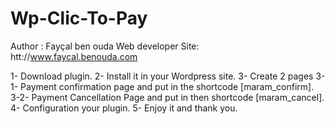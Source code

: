 # Wp-Clic-To-Pay
Author : Fayçal ben ouda
Web developer
Site: htt://www.faycal.benouda.com

1- Download plugin.
2- Install it in your Wordpress site.
3- Create 2 pages 
3-1- Payment confirmation page and put in the shortcode [maram_confirm].
3-2- Payment Cancellation Page and put in then shortcode [maram_cancel].
4- Configuration your plugin.
5- Enjoy it and thank you.
